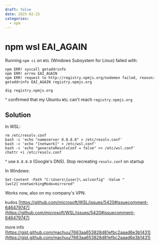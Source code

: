 ```yaml
---
draft: false
date: 2025-02-25
categories:
  - npm
---
```


# npm wsl EAI_AGAIN

Running `npm ci` on `WSL` (Windows Subsystem for Linux) failed with:

```
npm ERR! syscall getaddrinfo
npm ERR! errno EAI_AGAIN
npm ERR! request to http://registry.npmjs.org/nodemon failed, reason: getaddrinfo EAI_AGAIN registry.npmjs.org
```

```
dig registry.npmjs.org
```
^ confirmed that my Ubuntu `WSL` can't reach `registry.npmjs.org`

## Solution

In WSL:
```
rm /etc/resolv.conf
bash -c 'echo "nameserver 8.8.8.8" > /etc/resolv.conf'
bash -c 'echo "[network]" > /etc/wsl.conf'
bash -c 'echo "generateResolvConf = false" >> /etc/wsl.conf'
chattr +i /etc/resolv.conf
```
^ use `8.8.8.8` (Google's DNS). Stop recreating `resolv.conf` on startup

In Windows:
```
Set-Content -Path "C:\Users\{user}\.wslconfig" -Value "[wsl2]`nnetworkingMode=mirrored"
```

Works now, also on my company's VPN.

kudos [https://github.com/microsoft/WSL/issues/5420#issuecomment-646479747](https://github.com/microsoft/WSL/issues/5420#issuecomment-646479747)

more info [https://gist.github.com/machuu/7663aa653828d81efbc2aaad6e3b1431](https://gist.github.com/machuu/7663aa653828d81efbc2aaad6e3b1431)